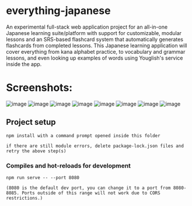 # everything-japanese

An experimental full-stack web application project for an all-in-one Japanese learning suite/platform with support for customizable, modular lessons and an SRS-based flashcard system that automatically generates flashcards from completed lessons. This Japanese learning application will cover everything from kana alphabet practice, to vocabulary and grammar lessons, and even looking up examples of words using Youglish's service inside the app.

# Screenshots:
![image](https://github.com/DiamondScythe/everything-japanese/assets/91442924/d88e4a37-bc4a-456d-a7a6-17df4d2544bc)
![image](https://github.com/DiamondScythe/everything-japanese/assets/91442924/80dbf3ac-d375-4ed4-b8ce-cb5f43a5f395)
![image](https://github.com/DiamondScythe/everything-japanese/assets/91442924/d19a7860-c9df-4479-9973-61dca8fd4862)
![image](https://github.com/DiamondScythe/everything-japanese/assets/91442924/d87925ff-e61b-4eac-9848-b876048bc498)
![image](https://github.com/DiamondScythe/everything-japanese/assets/91442924/4c146055-afb9-43c8-a70e-a4ab5cb8bf32)
![image](https://github.com/DiamondScythe/everything-japanese/assets/91442924/aad7a9a9-41e5-4782-a882-cd30bfe696aa)
![image](https://github.com/DiamondScythe/everything-japanese/assets/91442924/13a8901c-a989-4fb4-bb0d-c8194da7d571)
![image](https://github.com/DiamondScythe/everything-japanese/assets/91442924/c6209dd2-71a2-4d0e-8ef8-8e7873055f7f)

## Project setup
```
npm install with a command prompt opened inside this folder

if there are still module errors, delete package-lock.json files and retry the above step(s)
```

### Compiles and hot-reloads for development
```
npm run serve -- --port 8080

(8080 is the default dev port, you can change it to a port from 8080-8085. Ports outside of this range will not work due to CORS restrictions.)

```
